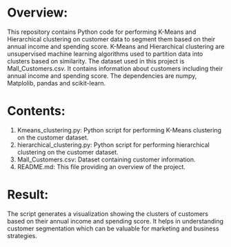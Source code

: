 # Overview:

This repository contains Python code for performing K-Means and Hierarchical clustering on customer data to segment them based on their annual income and spending score. K-Means and Hierarchical clustering are unsupervised machine learning algorithms used to partition data into clusters based on similarity. The dataset used in this project is Mall_Customers.csv. It contains information about customers including their annual income and spending score. The dependencies are numpy, Matplolib, pandas and scikit-learn.
# Contents:

1. Kmeans_clustering.py: Python script for performing K-Means clustering on the customer dataset.
2. hierarchical_clustering.py: Python script for performing hierarchical clustering on the customer dataset.
3. Mall_Customers.csv: Dataset containing customer information.
4. README.md: This file providing an overview of the project.

# Result:

The script generates a visualization showing the clusters of customers based on their annual income and spending score. It helps in understanding customer segmentation which can be valuable for marketing and business strategies.